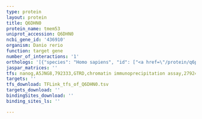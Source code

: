 ```yaml
---
type: protein
layout: protein
title: Q6DHN0
protein_name: tmem53
uniprot_accession: Q6DHN0
ncbi_gene_id: '436910'
organism: Danio rerio
function: target gene
number_of_interactions: '1'
orthologs: '[{"species": "Homo sapiens", "id": ["<a href=\"/protein/q6p2h8\">Q6P2H8</a>"]}, {"species": "Mus musculus", "id": ["<a href=\"/protein/q9d0z3\">Q9D0Z3</a>"]}, {"species": "Rattus norvegicus", "id": ["<a href=\"/protein/d3zpb8\">D3ZPB8</a>"]}, {"species": "Drosophila melanogaster", "id": ["<a href=\"/protein/a1z6g9\">A1Z6G9</a>"]}, {"species": "Caenorhabditis elegans", "id": ["<a href=\"/protein/q9tzh8\">Q9TZH8</a>", "<a href=\"/protein/q22750\">Q22750</a>", "<a href=\"/protein/q17846\">Q17846</a>"]}]'
jaspar_matrices: ''
tfs: nanog,A5JNG8,792333,GTRD,chromatin immunoprecipitation assay,27924024%5Buid%5D,No
targets: ''
tfs_download: TFLink_tfs_of_Q6DHN0.tsv
targets_download: ''
bindingSites_download: ''
binding_sites_ls: ''

---
```

